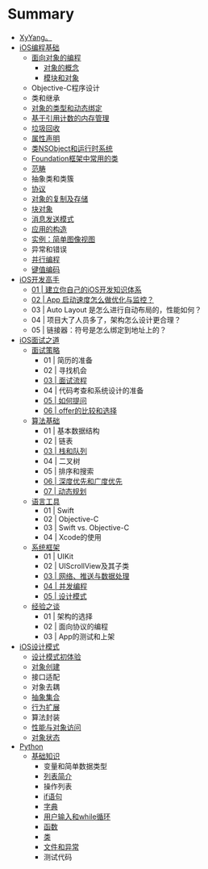 # Summary

* [XyYang。](README.md)
* [iOS编程基础](iosbian-cheng-ji-chu.md)
  * [面向对象的编程](iosbian-cheng-ji-chu/mian-xiang-dui-xiang-de-bian-cheng.md)
    * [对象的概念](iosbian-cheng-ji-chu/mian-xiang-dui-xiang-de-bian-cheng/dui-xiang-de-gai-nian.md)
    * [模块和对象](iosbian-cheng-ji-chu/mian-xiang-dui-xiang-de-bian-cheng/mo-kuai-he-dui-xiang.md)
  * Objective-C程序设计
  * 类和继承
  * [对象的类型和动态绑定](iosbian-cheng-ji-chu/dui-xiang-de-lei-xing-he-dong-tai-bang-ding.md)
  * [基于引用计数的内存管理](iosbian-cheng-ji-chu/ji-yu-yin-yong-ji-shu-de-nei-cun-guan-li.md)
  * [垃圾回收](iosbian-cheng-ji-chu/la-ji-hui-shou.md)
  * [属性声明](iosbian-cheng-ji-chu/shu-xing-sheng-ming.md)
  * [类NSObject和运行时系统](iosbian-cheng-ji-chu/lei-nsobject-he-yun-xing-shi-xi-tong.md)
  * [Foundation框架中常用的类](iosbian-cheng-ji-chu/foundationkuang-jia-zhong-chang-yong-de-lei.md)
  * [范畴](iosbian-cheng-ji-chu/fan-chou.md)
  * 抽象类和类簇
  * [协议](iosbian-cheng-ji-chu/xie-yi.md)
  * [对象的复制及存储](iosbian-cheng-ji-chu/dui-xiang-de-fu-zhi-ji-cun-chu.md)
  * [块对象](iosbian-cheng-ji-chu/kuai-dui-xiang.md)
  * [消息发送模式](iosbian-cheng-ji-chu/xiao-xi-fa-song-mo-shi.md)
  * [应用的构造](iosbian-cheng-ji-chu/ying-yong-de-gou-zao.md)
  * [实例：简单图像视图](iosbian-cheng-ji-chu/shi-li-ff1a-jian-dan-tu-xiang-shi-tu.md)
  * 异常和错误
  * [并行编程](iosbian-cheng-ji-chu/bing-xing-bian-cheng.md)
  * [键值编码](iosbian-cheng-ji-chu/jian-zhi-bian-ma.md)
* [iOS开发高手](ioskai-fa-gao-shou.md)
  * [01 \| 建立你自己的iOS开发知识体系](ioskai-fa-gao-shou/01-jian-lini-zi-ji-de-ios-kai-fa-zhi-shi-ti-xi.md)
  * [02 \| App 启动速度怎么做优化与监控？](ioskai-fa-gao-shou/02-app-qi-dong-su-du-zen-yao-zuo-you-hua-yu-jian-kong-ff1f.md)
  * 03 \| Auto Layout 是怎么进行自动布局的，性能如何？
  * 04 \| 项目大了人员多了，架构怎么设计更合理？
  * 05 \| 链接器：符号是怎么绑定到地址上的？
* [iOS面试之道](iosmian-shi-zhi-dao.md)
  * [面试策略](iosmian-shi-zhi-dao/mian-shi-ce-lve.md)
    * 01 \| 简历的准备
    * 02 \| 寻找机会
    * [03 \| 面试流程](iosmian-shi-zhi-dao/mian-shi-ce-lve/03-mian-shi-liu-cheng.md)
    * 04 \| 代码考查和系统设计的准备
    * [05 \| 如何提问](iosmian-shi-zhi-dao/mian-shi-ce-lve/05-ru-he-ti-wen.md)
    * [06 \| offer的比较和选择](iosmian-shi-zhi-dao/mian-shi-ce-lve/06-offerde-bi-jiao-he-xuan-ze.md)
  * [算法基础](iosmian-shi-zhi-dao/suan-fa-ji-chu.md)
    * 01 \| 基本数据结构
    * 02 \| 链表
    * [03 \| 栈和队列](iosmian-shi-zhi-dao/suan-fa-ji-chu/03-zhan-he-dui-lie.md)
    * 04 \| 二叉树
    * 05 \| 排序和搜索
    * [06 \| 深度优先和广度优先](iosmian-shi-zhi-dao/suan-fa-ji-chu/06-shen-du-you-xian-he-guang-du-you-xian.md)
    * [07 \| 动态规划](iosmian-shi-zhi-dao/suan-fa-ji-chu/07-dong-tai-gui-hua.md)
  * [语言工具](iosmian-shi-zhi-dao/yu-yan-gong-ju.md)
    * 01 \| Swift
    * 02 \| Objective-C
    * 03 \| Swift vs. Objective-C
    * 04 \| Xcode的使用
  * [系统框架](iosmian-shi-zhi-dao/xi-tong-kuang-jia.md)
    * 01 \| UIKit
    * 02 \| UIScrollView及其子类
    * [03 \| 网络、推送与数据处理](iosmian-shi-zhi-dao/xi-tong-kuang-jia/03-wang-luo-3001-tui-song-yu-shu-ju-chu-li.md)
    * [04 \| 并发编程](iosmian-shi-zhi-dao/xi-tong-kuang-jia/04-bing-fa-bian-cheng.md)
    * [05 \| 设计模式](iosmian-shi-zhi-dao/xi-tong-kuang-jia/05-she-ji-mo-shi.md)
  * [经验之谈](iosmian-shi-zhi-dao/jing-yan-zhi-tan.md)
    * 01 \| 架构的选择
    * 02 \| 面向协议的编程
    * 03 \| App的测试和上架
* [iOS设计模式](iosshe-ji-mo-shi.md)
  * [设计模式初体验](iosshe-ji-mo-shi/she-ji-mo-shi-chu-ti-yan.md)
  * [对象创建](iosshe-ji-mo-shi/dui-xiang-chuang-jian.md)
  * 接口适配
  * 对象去耦
  * [抽象集合](iosshe-ji-mo-shi/chou-xiang-ji-he.md)
  * [行为扩展](iosshe-ji-mo-shi/xing-wei-kuo-zhan.md)
  * 算法封装
  * [性能与对象访问](iosshe-ji-mo-shi/xing-neng-yu-dui-xiang-fang-wen.md)
  * [对象状态](iosshe-ji-mo-shi/dui-xiang-zhuang-tai.md)
* [Python](python.md)
  * [基础知识](python/ji-chu-zhi-shi.md)
    * 变量和简单数据类型
    * [列表简介](python/ji-chu-zhi-shi/lie-biao-jian-jie.md)
    * 操作列表
    * [if语句](python/ji-chu-zhi-shi/ifyu-ju.md)
    * [字典](python/ji-chu-zhi-shi/zi-dian.md)
    * [用户输入和while循环](python/ji-chu-zhi-shi/yong-hu-shu-ru-he-while-xun-huan.md)
    * [函数](python/ji-chu-zhi-shi/han-shu.md)
    * [类](python/ji-chu-zhi-shi/lei.md)
    * [文件和异常](python/ji-chu-zhi-shi/wen-jian-he-yi-chang.md)
    * 测试代码


